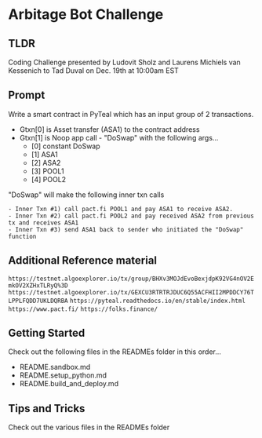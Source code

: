 # Arbitage Bot Challenge

## TLDR

Coding Challenge presented by Ludovit Sholz and Laurens Michiels van Kessenich to Tad Duval on Dec. 19th at 10:00am EST

## Prompt

Write a smart contract in PyTeal which has an input group of 2 transactions.

- Gtxn[0] is Asset transfer (ASA1) to the contract address
- Gtxn[1] is Noop app call - "DoSwap" with the following args...
    - [0] constant DoSwap
    - [1] ASA1
    - [2] ASA2
    - [3] POOL1
    - [4] POOL2

"DoSwap" will make the following inner txn calls

    - Inner Txn #1) call pact.fi POOL1 and pay ASA1 to receive ASA2.
    - Inner Txn #2) call pact.fi POOL2 and pay received ASA2 from previous tx and receives ASA1
    - Inner Txn #3) send ASA1 back to sender who initiated the "DoSwap" function

## Additional Reference material

`https://testnet.algoexplorer.io/tx/group/BHXv3MOJdEvoBexjdpK92VG4nOV2EmkOV2XZHxTLRyQ%3D`
`https://testnet.algoexplorer.io/tx/GEXCU3RTRTRJDUC6Q55ACFHII2MPDDCY76TLPPLFQDD7UKLDQRBA`
`https://pyteal.readthedocs.io/en/stable/index.html`
`https://www.pact.fi/`
`https://folks.finance/`

## Getting Started

Check out the following files in the READMEs folder in this order...

- README.sandbox.md
- README.setup_python.md
- README.build_and_deploy.md

## Tips and Tricks

Check out the various  files in the READMEs folder
